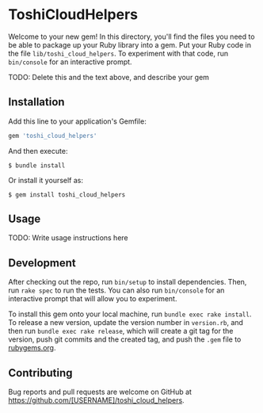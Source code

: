 # ToshiCloudHelpers

Welcome to your new gem! In this directory, you'll find the files you need to be able to package up your Ruby library into a gem. Put your Ruby code in the file `lib/toshi_cloud_helpers`. To experiment with that code, run `bin/console` for an interactive prompt.

TODO: Delete this and the text above, and describe your gem

## Installation

Add this line to your application's Gemfile:

```ruby
gem 'toshi_cloud_helpers'
```

And then execute:

    $ bundle install

Or install it yourself as:

    $ gem install toshi_cloud_helpers

## Usage

TODO: Write usage instructions here

## Development

After checking out the repo, run `bin/setup` to install dependencies. Then, run `rake spec` to run the tests. You can also run `bin/console` for an interactive prompt that will allow you to experiment.

To install this gem onto your local machine, run `bundle exec rake install`. To release a new version, update the version number in `version.rb`, and then run `bundle exec rake release`, which will create a git tag for the version, push git commits and the created tag, and push the `.gem` file to [rubygems.org](https://rubygems.org).

## Contributing

Bug reports and pull requests are welcome on GitHub at https://github.com/[USERNAME]/toshi_cloud_helpers.
